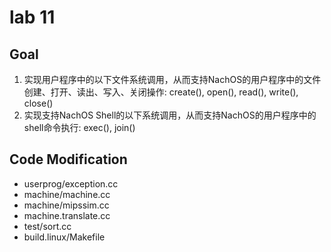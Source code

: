 # lab 11

## Goal

1.	实现用户程序中的以下文件系统调用，从而支持NachOS的用户程序中的文件创建、打开、读出、写入、关闭操作: create(), open(), read(), write(), close()
2.	实现支持NachOS Shell的以下系统调用，从而支持NachOS的用户程序中的shell命令执行: exec(), join()


## Code Modification

- userprog/exception.cc
- machine/machine.cc
- machine/mipssim.cc
- machine.translate.cc
- test/sort.cc
- build.linux/Makefile
